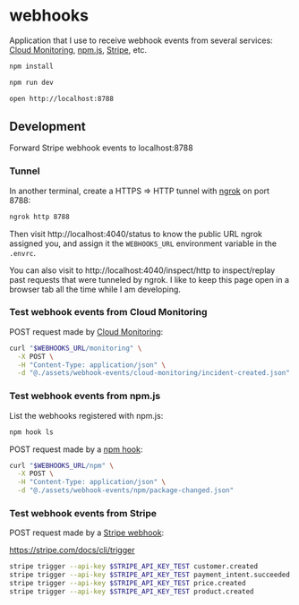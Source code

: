 # webhooks

Application that I use to receive webhook events from several services: [Cloud Monitoring](https://cloud.google.com/monitoring/support/notification-options#webhooks), [npm.js](https://docs.npmjs.com/cli/v7/commands/npm-hook), [Stripe](https://stripe.com/docs/webhooks), etc.

```sh
npm install
```

```sh
npm run dev
```

```sh
open http://localhost:8788
```

## Development

Forward Stripe webhook events to localhost:8788

### Tunnel

In another terminal, create a HTTPS => HTTP tunnel with [ngrok](https://ngrok.com/) on port 8788:

```sh
ngrok http 8788
```

Then visit http://localhost:4040/status to know the public URL ngrok assigned you, and assign it the `WEBHOOKS_URL` environment variable in the `.envrc`.

You can also visit to http://localhost:4040/inspect/http to inspect/replay past requests that were tunneled by ngrok. I like to keep this page open in a browser tab all the time while I am developing.

### Test webhook events from Cloud Monitoring

POST request made by [Cloud Monitoring](https://cloud.google.com/monitoring/support/notification-options#webhooks):

```sh
curl "$WEBHOOKS_URL/monitoring" \
  -X POST \
  -H "Content-Type: application/json" \
  -d "@./assets/webhook-events/cloud-monitoring/incident-created.json"
```

### Test webhook events from npm.js

List the webhooks registered with npm.js:

```sh
npm hook ls
```

POST request made by a [npm hook](https://docs.npmjs.com/cli/v9/commands/npm-hook):

```sh
curl "$WEBHOOKS_URL/npm" \
  -X POST \
  -H "Content-Type: application/json" \
  -d "@./assets/webhook-events/npm/package-changed.json"
```

### Test webhook events from Stripe

POST request made by a [Stripe webhook](https://stripe.com/docs/webhooks):

https://stripe.com/docs/cli/trigger

```sh
stripe trigger --api-key $STRIPE_API_KEY_TEST customer.created
stripe trigger --api-key $STRIPE_API_KEY_TEST payment_intent.succeeded
stripe trigger --api-key $STRIPE_API_KEY_TEST price.created
stripe trigger --api-key $STRIPE_API_KEY_TEST product.created
```
